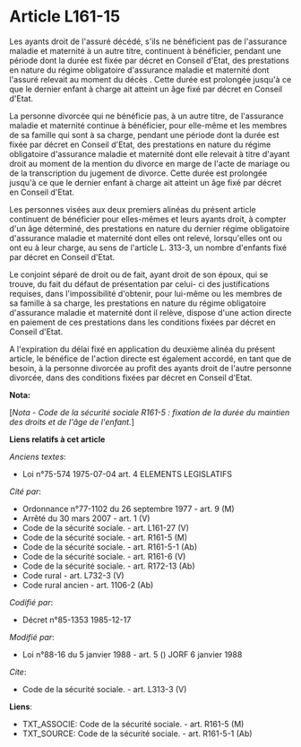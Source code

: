 # Article L161-15

Les ayants droit de l'assuré décédé, s'ils ne bénéficient pas de l'assurance maladie et maternité à un autre titre,
continuent à bénéficier, pendant une période dont la durée est fixée par décret en Conseil d'Etat, des prestations en nature
du régime obligatoire d'assurance maladie et maternité dont l'assuré relevait au moment du décès     . Cette durée est
prolongée jusqu'à ce que le dernier enfant à charge ait atteint un âge fixé par décret en Conseil d'Etat. 

La personne divorcée qui ne bénéficie pas, à un autre titre, de l'assurance maladie et maternité continue à bénéficier, pour
elle-même et les membres de sa famille qui sont à sa charge, pendant une période dont la durée est fixée par décret en
Conseil d'Etat, des prestations en nature du régime obligatoire d'assurance maladie et maternité dont elle relevait à titre
d'ayant droit au moment de la mention du divorce en marge de l'acte de mariage ou de la transcription du jugement de divorce.
Cette durée est prolongée jusqu'à ce que le dernier enfant à charge ait atteint un âge fixé par décret en Conseil d'Etat. 

Les personnes visées aux deux premiers alinéas du présent article continuent de bénéficier pour elles-mêmes et leurs ayants
droit, à compter d'un âge déterminé, des prestations en nature du dernier régime obligatoire d'assurance maladie et maternité
dont elles ont relevé, lorsqu'elles ont ou ont eu à leur charge, au sens de l'article L. 313-3, un nombre d'enfants fixé par
décret en Conseil d'Etat. 

Le conjoint séparé de droit ou de fait, ayant droit de son époux, qui se trouve, du fait du défaut de présentation par celui-
ci des justifications requises, dans l'impossibilité d'obtenir, pour lui-même ou les membres de sa famille à sa charge, les
prestations en nature du régime obligatoire d'assurance maladie et maternité dont il relève, dispose d'une action directe en
paiement de ces prestations dans les conditions fixées par décret en Conseil d'Etat. 

A l'expiration du délai fixé en application du deuxième alinéa du présent article, le bénéfice de l'action directe est
également accordé, en tant que de besoin, à la personne divorcée au profit des ayants droit de l'autre personne divorcée,
dans des conditions fixées par décret en Conseil d'Etat.

**Nota:**

[*Nota - Code de la sécurité sociale R161-5 : fixation de la durée du maintien des droits et de l'âge de l'enfant.*]

**Liens relatifs à cet article**

_Anciens textes_:

  - Loi n°75-574 1975-07-04 art. 4 ELEMENTS LEGISLATIFS

_Cité par_:

  - Ordonnance n°77-1102 du 26 septembre 1977 - art. 9 (M)
  - Arrêté du 30 mars 2007 - art. 1 (V)
  - Code de la sécurité sociale. - art. L161-27 (V)
  - Code de la sécurité sociale. - art. R161-5 (M)
  - Code de la sécurité sociale. - art. R161-5-1 (Ab)
  - Code de la sécurité sociale. - art. R161-6 (V)
  - Code de la sécurité sociale. - art. R172-13 (Ab)
  - Code rural - art. L732-3 (V)
  - Code rural ancien - art. 1106-2 (Ab)

_Codifié par_:

  - Décret n°85-1353 1985-12-17

_Modifié par_:

  - Loi n°88-16 du 5 janvier 1988 - art. 5 () JORF 6 janvier 1988

_Cite_:

  - Code de la sécurité sociale. - art. L313-3 (V)

**Liens**:

  - TXT_ASSOCIE: Code de la sécurité sociale. - art. R161-5 (M)
  - TXT_SOURCE: Code de la sécurité sociale. - art. R161-5-1 (Ab)
